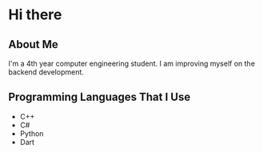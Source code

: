 # Hi there
## About Me
I'm a 4th year computer engineering student. I am improving myself on the backend development.
## Programming Languages That I Use
- C++
- C#
- Python
- Dart
